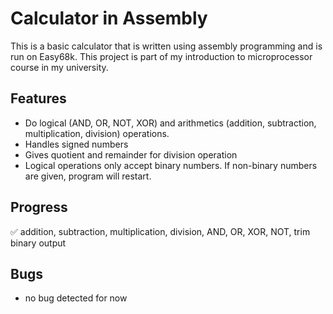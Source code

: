 # Calculator in Assembly

This is a basic calculator that is written using assembly programming and is run on Easy68k. This project is part of my introduction to microprocessor course in my university.

## Features

- Do logical (AND, OR, NOT, XOR) and arithmetics (addition, subtraction, multiplication, division) operations.
- Handles signed numbers
- Gives quotient and remainder for division operation
- Logical operations only accept binary numbers. If non-binary numbers are given, program will restart.

## Progress

:white_check_mark: addition, subtraction, multiplication, division, AND, OR, XOR, NOT, trim binary output

## Bugs

- no bug detected for now

